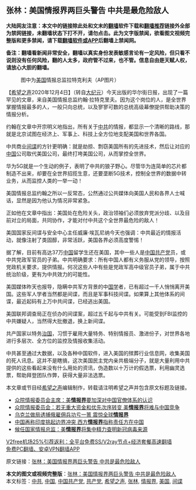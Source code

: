 <h2>张林：美国情报界两巨头警告 中共是最危险敌人</h2> <p class="notice"><b>大陆网友注意：本文中的链接除此处和文末的<a href="https://github.com/bannedbook/fanqiang" >翻墙</a>软件下载和<a href="https://github.com/killgcd/justmysocks/blob/master/README.md">翻墙推荐</a>链接外全部为禁网链接，未翻墙状态下打不开，请勿点击。此为文字版禁闻，欲看图文视频完整版和更多禁闻，请下载<a href="https://github.com/bannedbook/fanqiang">翻墙软件或APP</a>后翻墙上禁闻网。</p><p>备注：翻墙看新闻非常安全，翻墙以真实身份发表敏感言论有一定风险，但只看不说则没有任何风险，翻的人太多，政府管不过来，也不管。信息自由是天赋人权，请放心大胆的翻墙。</b></p>  <div class="entry"> <figure><figcaption>图中为<a href="https://www.bannedbook.org/bnews/tag/%e7%be%8e%e5%9b%bd/" class="st_tag internal_tag" rel="tag" title="标签 美国 下的日志">美国</a>情报总监拉特克利夫（AP图片）</figcaption></figure> <p>【<span class='wp_keywordlink_affiliate'><a href="https://www.soundofhope.org" title="希望之声" target="_blank">希望之声</a></span>2020年12月4日】（转自<span class='wp_keywordlink_affiliate'><a href="http://www.epochtimes.com/" title="大纪元" target="_blank">大纪元</a></span>）今天出版的华尔街日报，出现了一篇罕见的文章，来自美国情报总监约翰·拉特克里夫。因为这个岗位的人，是全世界掌握情报最多的人，一般只向总统，以及寥寥可数的总统高级幕僚提供帮助决策的情报分析。</p> <p>约翰在文章中开宗明义地指出，所有关于<a href="https://www.bannedbook.org/bnews/tag/%e4%b8%ad%e5%85%b1/" class="st_tag internal_tag" rel="tag" title="标签 中共 下的日志">中共</a>的情报，都显示一个清晰的路线，那就是北京试图在经济上、军事上、科技上全方位地支配美国和世界各国。</p> <p>中共商业<a href="https://www.bannedbook.org/bnews/tag/%e9%97%b4%e8%b0%8d/" class="st_tag internal_tag" rel="tag" title="标签 间谍 下的日志">间谍</a>的方针更明确：就是劫掠、剽窃美国所有的先进技术，然后让对应的<span class='wp_keywordlink_affiliate'><a href="https://www.bannedbook.org/" title="中国" target="_blank">中国</a></span>公司取代美国公司，最终打垮美国公司，从而掌控全世界。</p>  <p>华为5G就是一个生动的例子，表明了中共的狼子野心。尽管华为连简单的芯片都制造不出来，却要在全世界招揽生意，还要垄断5G技术，控制全世界的数据中转业务，从而监控人类的一举一动！</p> <p>美国情报总监约翰之所以一反常态，公然通过公共媒体向美国人民和各界人士喊话，显然是因为他认为情况非常紧急。</p> <p>正如他在文章中指出：美国处在危险关头，政治领袖们必须放弃党派分歧、以及目前对立的局面，共同协作，才能对付中共这个全世界最危险的敌人！</p>  <p>美国国家反间谍与安全中心主任威廉·埃瓦尼纳今天也强调：中共最近的情报活动，就像注射了类固醇，非常活跃，美国各界必须高度警惕！</p> <p>据了解，目前有高达37万<a href="https://www.bannedbook.org/bnews/tag/%E4%B8%AD%E5%9B%BD/" class="st_tag internal_tag" rel="tag" title="标签 中国 下的日志">中国</a>留学生还在美国，其中一些人是<a href="https://www.bannedbook.org/bnews/tag/%e4%b8%ad%e5%9b%bd%e5%85%b1%e4%ba%a7%e5%85%9a/" class="st_tag internal_tag" rel="tag" title="标签 中国共产党 下的日志">中国共产党</a>员，或中共党政军官员的子弟。中共明确要求：所有中国人都有义务服从党的领导，按照党政机关要求，提供情报。何况这些人中有些是党政军高中级官员子弟，属于中共统治阶级，更有为中共效力的可能性。</p> <p>美国媒体昨天也报导，隐瞒中共军方背景的中<span class='wp_keywordlink'><a href="https://www.bannedbook.org/forum24/" title="国学传统文化禁书" target="_blank">国学</a></span>者，已有超过一千人悄悄离开美国。这些军人学者当然都是间谍，而且是军事科技间谍。如果算上其他体系的间谍，最近起码有上万中共间谍，已经逃出美国。</p>  <p>美国联邦调查局正在侦办的间谍案，超过五千起与中共有关。可能受到FBI监控的中共嫌疑人，当然得大批撤退，换上新间谍。</p> <p>共产国家以特务<span class='wp_keywordlink'><a href="https://www.bannedbook.org/forum24/topic8925.html" title="《治国大道》" target="_blank">治国</a></span>，习惯于雇用大量特务、特别情报员、激进份子，对世界各地进行多层次、全方位的监控及情报收集活动。</p> <p>中共甚至通过大数据，以及各种中国软件，进入美国的殡葬行业信息网，收集美国的死人讯息。这并不是瞎搞，这次美国民主党内亲共极端分子，就是大量利用中共提供的这些看起来没有什么用处的资讯，伪造数以十万计的假选票，利用幽灵选票，帮助拜登团队作弊，获得大量非法选票。</p>  <p>本文章或节目经<a href="https://www.bannedbook.org/bnews/tag/%e5%b8%8c%e6%9c%9b%e4%b9%8b%e5%a3%b0/" class="st_tag internal_tag" rel="tag" title="标签 希望之声 下的日志">希望之声</a>编辑制作，转载请注明希望之声并包含原文标题及链接。</p> <ul class='op-related-articles' title='相关阅读'> <li><a href='https://www.bannedbook.org/bnews/headline/20201020/1417007.html' target='_blank'>众院情报委员会主席：美<b>情报界</b>要加深对中国官僚体系的认识</a></li> <li><a href='https://www.bannedbook.org/bnews/headline/20201001/1406143.html' target='_blank'>众院情报委员会：若无重大资金和优先次序转变 美<b>情报界</b>将难与中国竞争</a></li> <li><a href='https://www.bannedbook.org/bnews/baitai/20200821/1383643.html' target='_blank'>乌克兰做局诱捕俄雇佣兵功亏一篑 震惊全球<b>情报界</b></a></li> <li><a href='https://www.bannedbook.org/bnews/worldnews/usa/20200625/1350022.html' target='_blank'>中国再称印度挑起边界冲突 西方<b>情报界</b>指称责任方在中国</a></li> <li><a href='https://www.bannedbook.org/bnews/headline/20200506/1323705.html' target='_blank'>候任国家情报总监：美<b>情报界</b>将集中精力查明新冠病毒来源</a></li> </ul> <p class="texttj"> <a href="https://www.bannedbook.org/forum23/topic22702.html" target="_blank">V2free机场25%引荐返利：全平台免费SS/V2ray节点+经济套餐高速翻墙</a><br/> <a href="https://github.com/bannedbook/fanqiang/wiki/%E7%A6%81%E9%97%BB%E7%BD%91%E5%AE%89%E5%8D%93%E7%BF%BB%E5%A2%99%E6%96%B0%E9%97%BBAPP" target="_blank">免费PC翻墙、安卓VPN翻墙APP</a></p><p>原文链接：<a class="src_link"  href="https://www.soundofhope.org/post/450238" target="_blank">张林：美国情报界两巨头警告 中共是最危险敌人</a></p><a name='sharetosocial'></a>       <div><b>本文的图文或视频完整版</b>：<a href='https://www.bannedbook.org/bnews/comments/20201205/1442369.html'>张林：美国情报界两巨头警告 中共是最危险敌人</a></div>  </div><!--END ENTRY--> <div class="postfooter"> <div>本文标签：<a href="https://www.bannedbook.org/bnews/tag/%e4%b8%ad%e5%85%b1/" rel="tag">中共</a>, <a href="https://www.bannedbook.org/bnews/tag/%E4%B8%AD%E5%9B%BD/" rel="tag">中国</a>, <a href="https://www.bannedbook.org/bnews/tag/%e4%b8%ad%e5%9b%bd%e5%85%b1%e4%ba%a7%e5%85%9a/" rel="tag">中国共产党</a>, <a href="https://www.bannedbook.org/bnews/tag/%e5%85%b1%e4%ba%a7%e5%85%9a/" rel="tag">共产党</a>, <a href="https://www.bannedbook.org/bnews/tag/%e5%b8%8c%e6%9c%9b%e4%b9%8b%e5%a3%b0/" rel="tag">希望之声</a>, <a href="https://www.bannedbook.org/bnews/tag/%e5%bc%a0%e6%9e%97/" rel="tag">张林</a>, <a href="https://www.bannedbook.org/bnews/tag/%E6%83%85%E6%8A%A5%E7%95%8C/" rel="tag">情报界</a>, <a href="https://www.bannedbook.org/bnews/tag/%e7%be%8e%e5%9b%bd/" rel="tag">美国</a>, <a href="https://www.bannedbook.org/bnews/tag/%e9%97%b4%e8%b0%8d/" rel="tag">间谍</a></div>  </div><!--END POSTFOOTER--> 